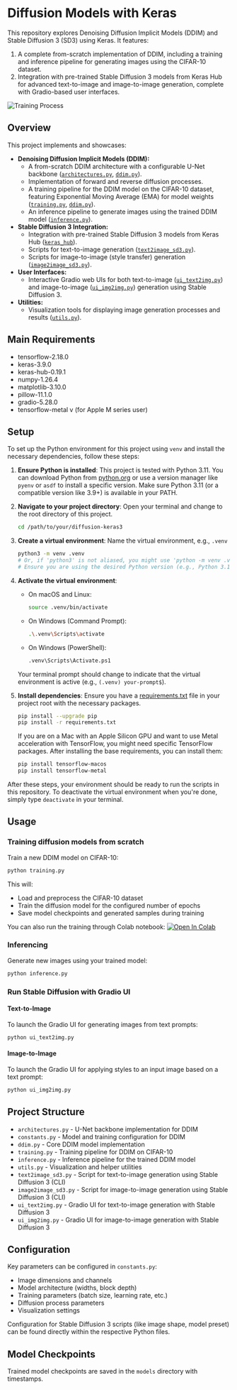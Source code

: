 # Diffusion Models with Keras

This repository explores Denoising Diffusion Implicit Models (DDIM) and Stable Diffusion 3 (SD3) using Keras. It features:
1.  A complete from-scratch implementation of DDIM, including a training and inference pipeline for generating images using the CIFAR-10 dataset.
2.  Integration with pre-trained Stable Diffusion 3 models from Keras Hub for advanced text-to-image and image-to-image generation, complete with Gradio-based user interfaces.

![Training Process](images/train.gif)

## Overview

This project implements and showcases:

-   **Denoising Diffusion Implicit Models (DDIM):**
    -   A from-scratch DDIM architecture with a configurable U-Net backbone ([`architectures.py`](architectures.py), [`ddim.py`](ddim.py)).
    -   Implementation of forward and reverse diffusion processes.
    -   A training pipeline for the DDIM model on the CIFAR-10 dataset, featuring Exponential Moving Average (EMA) for model weights ([`training.py`](training.py), [`ddim.py`](ddim.py)).
    -   An inference pipeline to generate images using the trained DDIM model ([`inference.py`](inference.py)).
-   **Stable Diffusion 3 Integration:**
    -   Integration with pre-trained Stable Diffusion 3 models from Keras Hub ([`keras_hub`](https://keras.io/keras_hub/)).
    -   Scripts for text-to-image generation ([`text2image_sd3.py`](text2image_sd3.py)).
    -   Scripts for image-to-image (style transfer) generation ([`image2image_sd3.py`](image2image_sd3.py)).
-   **User Interfaces:**
    -   Interactive Gradio web UIs for both text-to-image ([`ui_text2img.py`](ui_text2img.py)) and image-to-image ([`ui_img2img.py`](ui_img2img.py)) generation using Stable Diffusion 3.
-   **Utilities:**
    -   Visualization tools for displaying image generation processes and results ([`utils.py`](utils.py)).

## Main Requirements
- tensorflow-2.18.0 
- keras-3.9.0
- keras-hub-0.19.1
- numpy-1.26.4
- matplotlib-3.10.0
- pillow-11.1.0
- gradio-5.28.0
- tensorflow-metal v (for Apple M series user)

## Setup

To set up the Python environment for this project using `venv` and install the necessary dependencies, follow these steps:

1.  **Ensure Python is installed**:
    This project is tested with Python 3.11. You can download Python from [python.org](https://www.python.org/downloads/) or use a version manager like `pyenv` or `asdf` to install a specific version. Make sure Python 3.11 (or a compatible version like 3.9+) is available in your PATH.

2.  **Navigate to your project directory**:
    Open your terminal and change to the root directory of this project.
    ```bash
    cd /path/to/your/diffusion-keras3
    ```

3.  **Create a virtual environment**:
    Name the virtual environment, e.g., `.venv`
    ```bash
    python3 -m venv .venv
    # Or, if 'python3' is not aliased, you might use 'python -m venv .venv'
    # Ensure you are using the desired Python version (e.g., Python 3.11)
    ```

4.  **Activate the virtual environment**:
    *   On macOS and Linux:
        ```bash
        source .venv/bin/activate
        ```
    *   On Windows (Command Prompt):
        ```bash
        .\.venv\Scripts\activate
        ```
    *   On Windows (PowerShell):
        ```bash
        .venv\Scripts\Activate.ps1
        ```
    Your terminal prompt should change to indicate that the virtual environment is active (e.g., `(.venv) your-prompt$`).

5.  **Install dependencies**:
    Ensure you have a [requirements.txt](http://_vscodecontentref_/1) file in your project root with the necessary packages.
    ```bash
    pip install --upgrade pip
    pip install -r requirements.txt
    ```
    If you are on a Mac with an Apple Silicon GPU and want to use Metal acceleration with TensorFlow, you might need specific TensorFlow packages. After installing the base requirements, you can install them:
    ```bash
    pip install tensorflow-macos
    pip install tensorflow-metal
    ```

After these steps, your environment should be ready to run the scripts in this repository. To deactivate the virtual environment when you're done, simply type `deactivate` in your terminal.

## Usage
### Training diffusion models from scratch
Train a new DDIM model on CIFAR-10:

```bash
python training.py
```

This will: 
- Load and preprocess the CIFAR-10 dataset
- Train the diffusion model for the configured number of epochs
- Save model checkpoints and generated samples during training

You can also run the training through Colab notebook: 
<a href="https://colab.research.google.com/github/ghif/diffusion-keras3/blob/main/training_ddim.ipynb" target="_parent"><img src="https://colab.research.google.com/assets/colab-badge.svg" alt="Open In Colab"/></a> 

### Inferencing
Generate new images using your trained model:

```bash
python inference.py
```

### Run Stable Diffusion with Gradio UI

#### Text-to-Image
To launch the Gradio UI for generating images from text prompts:

```bash
python ui_text2img.py
```

#### Image-to-Image
To launch the Gradio UI for applying styles to an input image based on a text prompt:

```bash
python ui_img2img.py
```


## Project Structure
- `architectures.py` - U-Net backbone implementation for DDIM
- `constants.py` - Model and training configuration for DDIM
- `ddim.py` - Core DDIM model implementation
- `training.py` - Training pipeline for DDIM on CIFAR-10
- `inference.py` - Inference pipeline for the trained DDIM model
- `utils.py` - Visualization and helper utilities
- `text2image_sd3.py` - Script for text-to-image generation using Stable Diffusion 3 (CLI)
- `image2image_sd3.py` - Script for image-to-image generation using Stable Diffusion 3 (CLI)
- `ui_text2img.py` - Gradio UI for text-to-image generation with Stable Diffusion 3
- `ui_img2img.py` - Gradio UI for image-to-image generation with Stable Diffusion 3

## Configuration
Key parameters can be configured in `constants.py`:
- Image dimensions and channels
- Model architecture (widths, block depth)
- Training parameters (batch size, learning rate, etc.)
- Diffusion process parameters
- Visualization settings

Configuration for Stable Diffusion 3 scripts (like image shape, model preset) can be found directly within the respective Python files.

## Model Checkpoints
Trained model checkpoints are saved in the `models` directory with timestamps.
